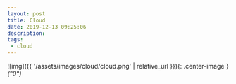 ```yaml
---
layout: post
title: Cloud
date: 2019-12-13 09:25:06
description: 
tags: 
 - cloud
---
```

![img]({{ '/assets/images/cloud/cloud.png' | relative_url }}){: .center-image }*(°0°)*
